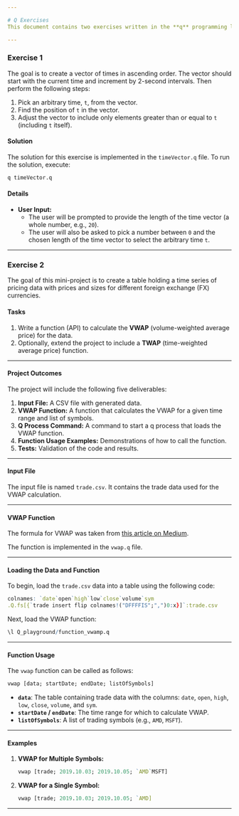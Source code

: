 ```yaml
---

# Q Exercises
This document contains two exercises written in the **q** programming language.

---
```


### **Exercise 1**
The goal is to create a vector of times in ascending order. The vector should start with the current time and increment by 2-second intervals. Then perform the following steps:
1. Pick an arbitrary time, `t`, from the vector.
2. Find the position of `t` in the vector.
3. Adjust the vector to include only elements greater than or equal to `t` (including `t` itself).

#### **Solution**
The solution for this exercise is implemented in the `timeVector.q` file. To run the solution, execute:

```q
q timeVector.q
```

#### **Details**
- **User Input:**
  - The user will be prompted to provide the length of the time vector (a whole number, e.g., `20`).
  - The user will also be asked to pick a number between `0` and the chosen length of the time vector to select the arbitrary time `t`.

---

### **Exercise 2**
The goal of this mini-project is to create a table holding a time series of pricing data with prices and sizes for different foreign exchange (FX) currencies. 

#### **Tasks**
1. Write a function (API) to calculate the **VWAP** (volume-weighted average price) for the data.
2. Optionally, extend the project to include a **TWAP** (time-weighted average price) function.

---

#### **Project Outcomes**
The project will include the following five deliverables:

1. **Input File:** A CSV file with generated data.
2. **VWAP Function:** A function that calculates the VWAP for a given time range and list of symbols.
3. **Q Process Command:** A command to start a q process that loads the VWAP function.
4. **Function Usage Examples:** Demonstrations of how to call the function.
5. **Tests:** Validation of the code and results.

---

#### **Input File**
The input file is named `trade.csv`. It contains the trade data used for the VWAP calculation.

---

#### **VWAP Function**
The formula for VWAP was taken from [this article on Medium](https://medium.com/@financial_python/building-a-vwap-indicator-in-python-81ff9157fb13). 

The function is implemented in the `vwap.q` file.

---

#### **Loading the Data and Function**
To begin, load the `trade.csv` data into a table using the following code:
```q
colnames: `date`open`high`low`close`volume`sym
.Q.fs[{`trade insert flip colnames!("DFFFFIS";",")0:x}]`:trade.csv
```

Next, load the VWAP function:
```q
\l Q_playground/function_vwamp.q
```

---

#### **Function Usage**
The `vwap` function can be called as follows:

```q
vwap [data; startDate; endDate; listOfSymbols]
```

- **`data`**: The table containing trade data with the columns: `date`, `open`, `high`, `low`, `close`, `volume`, and `sym`.
- **`startDate` / `endDate`**: The time range for which to calculate VWAP.
- **`listOfSymbols`**: A list of trading symbols (e.g., `AMD`, `MSFT`).

---

#### **Examples**

1. **VWAP for Multiple Symbols:**
   ```q
   vwap [trade; 2019.10.03; 2019.10.05; `AMD`MSFT]
   ```

2. **VWAP for a Single Symbol:**
   ```q
   vwap [trade; 2019.10.03; 2019.10.05; `AMD]
   ```

---
